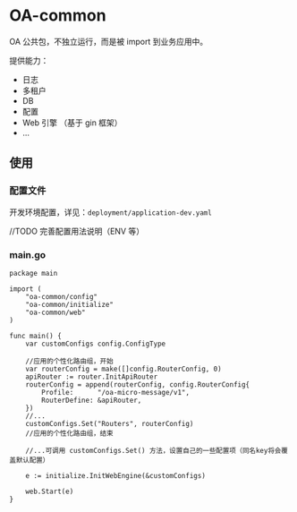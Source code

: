 # OA-common

OA 公共包，不独立运行，而是被 import 到业务应用中。

提供能力：
- 日志
- 多租户
- DB
- 配置
- Web 引擎 （基于 gin 框架）
- ...

## 使用
### 配置文件
开发环境配置，详见：`deployment/application-dev.yaml`

//TODO 完善配置用法说明（ENV 等）

### main.go
```golang
package main

import (
	"oa-common/config"
	"oa-common/initialize"
	"oa-common/web"
)

func main() {
	var customConfigs config.ConfigType

    //应用的个性化路由组，开始
	var routerConfig = make([]config.RouterConfig, 0)
	apiRouter := router.InitApiRouter
	routerConfig = append(routerConfig, config.RouterConfig{
		Profile:      "/oa-micro-message/v1",
		RouterDefine: &apiRouter,
	})
    //...
    customConfigs.Set("Routers", routerConfig)
    //应用的个性化路由组，结束

    //...可调用 customConfigs.Set() 方法，设置自己的一些配置项（同名key将会覆盖默认配置）

	e := initialize.InitWebEngine(&customConfigs)

	web.Start(e)
}
```